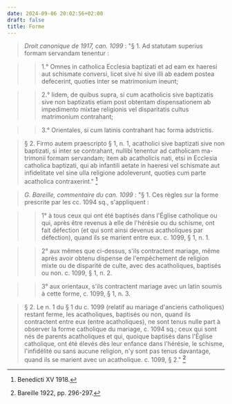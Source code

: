 ```yaml
---
date: 2024-09-06 20:02:56+02:00
draft: false
title: Forme
---
```





> *Droit canonique de 1917, can. 1099* : "§ 1. Ad statutam superius formam servandam tenentur : 

>> 1.° Omnes in catholica Ecclesia baptizati et ad eam ex haeresi aut schismate conversi, licet sive hi sive illi ab eadem postea defecerint, quoties inter se matrimonium ineunt; 

>> 2.° Iidem, de quibus supra, si cum acatholicis sive baptizatis sive non baptizatis etiam post obtentam dispensationem ab impedimento mixtae religionis vel disparitatis cultus matrimonium contrahant; 

>> 3.° Orientales, si cum latinis contrahant hac forma adstrictis. 

> § 2. Firmo autem praescripto § 1, n. 1, acatholici sive baptizati sive non baptizati, si inter se contrahant, nullibi tenentur ad catholicam ma- trimonii formam servandam; item ab acatholicis nati, etsi in Ecclesia catholica baptizati, qui ab infantili aetate in haeresi vel schismate aut infidelitate vel sine ulla religione adoleverunt, quoties cum parte acatholica contraxerint." [^1]

[^1]: Benedicti XV 1918.

> *G. Bareille, commentaire du can. 1099* : "§ 1. Ces règles sur la forme prescrite par les cc. 1094 sq., s'appliquent : 

>> 1° à tous ceux qui ont été baptisés dans l'Église catholique ou qui, après être revenus à elle de l'hérésie ou du schisme, ont fait défection (et qui sont ainsi devenus acatholiques par défection), quand ils se marient entre eux. c. 1099, § 1, n. 1. 

>> 2° aux mêmes que ci-dessus, s'ils contractent mariage, même après avoir obtenu dispense de l'empêchement de religion mixte ou de disparité de culte, avec des acatholiques, baptisés ou non. c. 1099, § 1, n. 2.

>> 3° aux orientaux, s'ils contractent mariage avec un latin soumis à cette forme, c. 1099, § 1, n. 3. 

> § 2. Le n. 1 du § 1 du c. 1099 (relatif au mariage d'anciens catholiques) restant ferme, les acatholiques, baptisés ou non, quand ils contractent entre eux (entre acatholiques), ne sont tenus nulle part à observer la forme catholique du mariage, c. 1094 sq.; ceux qui sont nés de parents acatholiques et qui, quoique baptisés dans l'Église catholique, ont été élevés dès leur enfance dans l'hérésie, le schisme, l'infidélité ou sans aucune religion, n'y sont pas tenus davantage, quand ils se marient avec un acatholique. c. 1099, § 2." [^2]

[^2]: Bareille 1922, pp. 296-297.

